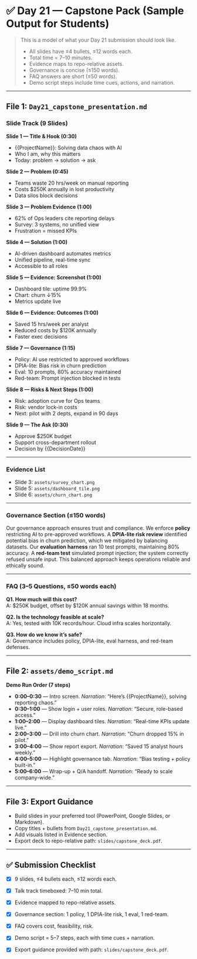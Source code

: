 # ✅ Day 21 — Capstone Pack (Sample Output for Students)

> This is a model of what your Day 21 submission should look like.  
> - All slides have ≤4 bullets, ≤12 words each.  
> - Total time = 7–10 minutes.  
> - Evidence maps to repo-relative assets.  
> - Governance is concise (≤150 words).  
> - FAQ answers are short (≤50 words).  
> - Demo script steps include time cues, actions, and narration.  

---

## File 1: `Day21_capstone_presentation.md`

### Slide Track (9 Slides)

**Slide 1 — Title & Hook (0:30)**  
- {{ProjectName}}: Solving data chaos with AI  
- Who I am, why this matters  
- Today: problem → solution → ask  

**Slide 2 — Problem (0:45)**  
- Teams waste 20 hrs/week on manual reporting  
- Costs $250K annually in lost productivity  
- Data silos block decisions  

**Slide 3 — Problem Evidence (1:00)**  
- 62% of Ops leaders cite reporting delays  
- Survey: 3 systems, no unified view  
- Frustration = missed KPIs  

**Slide 4 — Solution (1:00)**  
- AI-driven dashboard automates metrics  
- Unified pipeline, real-time sync  
- Accessible to all roles  

**Slide 5 — Evidence: Screenshot (1:00)**  
- Dashboard tile: uptime 99.9%  
- Chart: churn ↓15%  
- Metrics update live  

**Slide 6 — Evidence: Outcomes (1:00)**  
- Saved 15 hrs/week per analyst  
- Reduced costs by $120K annually  
- Faster exec decisions  

**Slide 7 — Governance (1:15)**  
- Policy: AI use restricted to approved workflows  
- DPIA-lite: Bias risk in churn prediction  
- Eval: 10 prompts, 80% accuracy maintained  
- Red-team: Prompt injection blocked in tests  

**Slide 8 — Risks & Next Steps (1:00)**  
- Risk: adoption curve for Ops teams  
- Risk: vendor lock-in costs  
- Next: pilot with 2 depts, expand in 90 days  

**Slide 9 — The Ask (0:30)**  
- Approve $250K budget  
- Support cross-department rollout  
- Decision by {{DecisionDate}}  

---

### Evidence List
- Slide 3: `assets/survey_chart.png`  
- Slide 5: `assets/dashboard_tile.png`  
- Slide 6: `assets/churn_chart.png`  

---

### Governance Section (≤150 words)
Our governance approach ensures trust and compliance. We enforce **policy** restricting AI to pre-approved workflows. A **DPIA-lite risk review** identified potential bias in churn prediction, which we mitigated by balancing datasets. Our **evaluation harness** ran 10 test prompts, maintaining 80% accuracy. A **red-team test** simulated prompt injection; the system correctly refused unsafe input. This balanced approach keeps operations reliable and ethically sound.  

---

### FAQ (3–5 Questions, ≤50 words each)

**Q1. How much will this cost?**  
A: $250K budget, offset by $120K annual savings within 18 months.  

**Q2. Is the technology feasible at scale?**  
A: Yes, tested with 10K records/hour. Cloud infra scales horizontally.  

**Q3. How do we know it’s safe?**  
A: Governance includes policy, DPIA-lite, eval harness, and red-team defenses.  

---

## File 2: `assets/demo_script.md`

**Demo Run Order (7 steps)**

- **0:00–0:30** — Intro screen. *Narration*: “Here’s {{ProjectName}}, solving reporting chaos.”  
- **0:30–1:00** — Show login + user roles. *Narration*: “Secure, role-based access.”  
- **1:00–2:00** — Display dashboard tiles. *Narration*: “Real-time KPIs update live.”  
- **2:00–3:00** — Drill into churn chart. *Narration*: “Churn dropped 15% in pilot.”  
- **3:00–4:00** — Show report export. *Narration*: “Saved 15 analyst hours weekly.”  
- **4:00–5:00** — Highlight governance tab. *Narration*: “Bias testing + policy built-in.”  
- **5:00–6:00** — Wrap-up + Q/A handoff. *Narration*: “Ready to scale company-wide.”  

---

## File 3: Export Guidance

- Build slides in your preferred tool (PowerPoint, Google Slides, or Markdown).  
- Copy titles + bullets from `Day21_capstone_presentation.md`.  
- Add visuals listed in Evidence section.  
- Export deck to repo-relative path: `slides/capstone_deck.pdf`.  

---

## ✅ Submission Checklist
- [x] 9 slides, ≤4 bullets each, ≤12 words each.  
- [x] Talk track timeboxed: 7–10 min total.  
- [x] Evidence mapped to repo-relative assets.  
- [x] Governance section: 1 policy, 1 DPIA-lite risk, 1 eval, 1 red-team.  
- [x] FAQ covers cost, feasibility, risk.  
- [x] Demo script = 5–7 steps, each with time cues + narration.  
- [x] Export guidance provided with path: `slides/capstone_deck.pdf`.  

